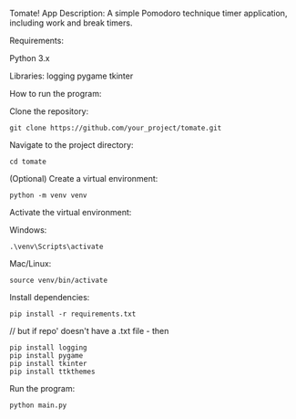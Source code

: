 Tomate! App
Description: A simple Pomodoro technique timer application, including work and break timers.

Requirements:

Python 3.x

Libraries:
    logging
    pygame
    tkinter
    
How to run the program:

Clone the repository:

    git clone https://github.com/your_project/tomate.git

Navigate to the project directory:

    cd tomate

(Optional) Create a virtual environment:

    python -m venv venv

Activate the virtual environment:

Windows:

    .\venv\Scripts\activate

Mac/Linux:

    source venv/bin/activate

Install dependencies:

    pip install -r requirements.txt

// but if repo' doesn't have a .txt file - then

    pip install logging
    pip install pygame
    pip install tkinter
    pip install ttkthemes

Run the program:

    python main.py
